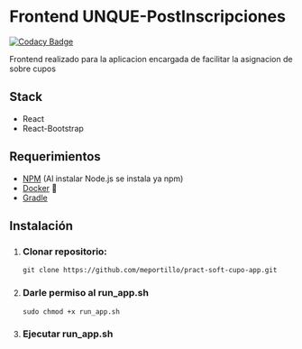 # Frontend UNQUE-PostInscripciones

[![Codacy Badge](https://app.codacy.com/project/badge/Grade/6c3035d7961f469487d83d30105a6229)](https://www.codacy.com?utm_source=github.com&amp;utm_medium=referral&amp;utm_content=meportillo/pract-soft-cupo-app&amp;utm_campaign=Badge_Grade) 

Frontend realizado para la aplicacion encargada de facilitar la asignacion de sobre cupos

## Stack
  - React
  - React-Bootstrap

## Requerimientos
  - [NPM](https://nodejs.org/es/) (Al instalar Node.js se instala ya npm)
  - [Docker](https://docs.docker.com/get-docker/) 🐳
  - [Gradle](https://docs.gradle.org/current/userguide/userguide.html)


## Instalación

1. ### Clonar repositorio:
    <pre><code>git clone https://github.com/meportillo/pract-soft-cupo-app.git</code></pre>
    
2. ### Darle permiso al run_app.sh 
     <pre><code>sudo chmod +x run_app.sh </code></pre>
     
3. ### Ejecutar run_app.sh


